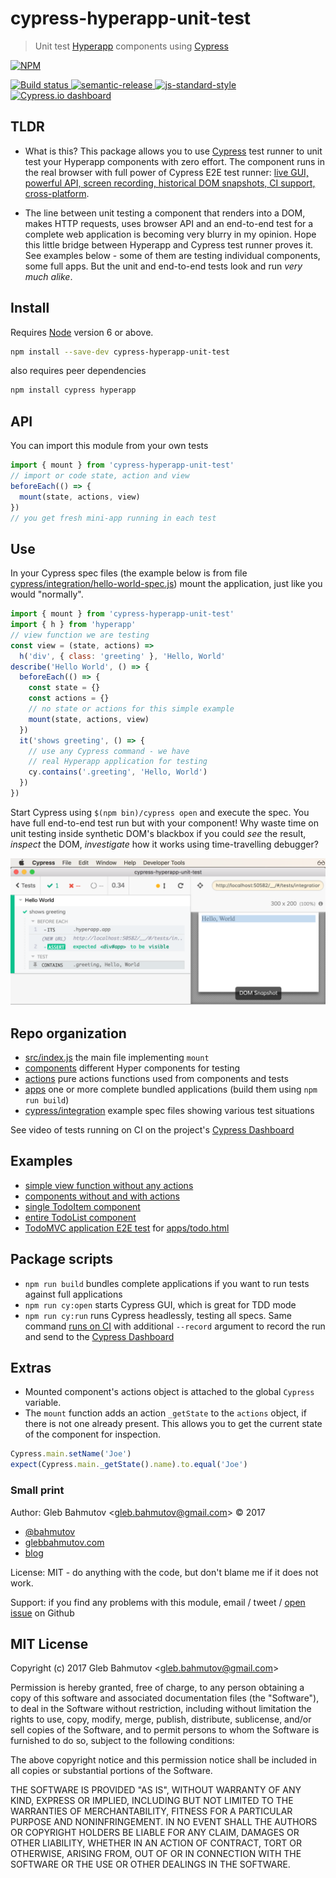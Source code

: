 # cypress-hyperapp-unit-test

> Unit test [Hyperapp](https://hyperapp.js.org/) components using [Cypress](https://www.cypress.io/)

[![NPM][npm-icon] ][npm-url]

[![Build status][ci-image] ][ci-url]
[![semantic-release][semantic-image] ][semantic-url]
[![js-standard-style][standard-image]][standard-url]
[![Cypress.io dashboard](https://img.shields.io/badge/cypress.io-tests-green.svg?style=flat-square)][cypress dashboard url]

## TLDR

* What is this? This package allows you to use [Cypress](https://www.cypress.io/) test runner to unit test your Hyperapp components with zero effort. The component runs in the real browser with full power of Cypress E2E test runner: [live GUI, powerful API, screen recording, historical DOM snapshots, CI support, cross-platform](https://www.cypress.io/features/).

* The line between unit testing a component that renders into a DOM, makes HTTP requests, uses browser API and an end-to-end test for a complete web application is becoming very blurry in my opinion. Hope this little bridge between Hyperapp and Cypress test runner proves it. See examples below - some of them are testing individual components, some full apps. But the unit and end-to-end tests look and run _very much alike_.

## Install

Requires [Node](https://nodejs.org/en/) version 6 or above.

```sh
npm install --save-dev cypress-hyperapp-unit-test
```

also requires peer dependencies

```sh
npm install cypress hyperapp
```

## API

You can import this module from your own tests

```js
import { mount } from 'cypress-hyperapp-unit-test'
// import or code state, action and view
beforeEach(() => {
  mount(state, actions, view)
})
// you get fresh mini-app running in each test
```

## Use

In your Cypress spec files (the example below is from file [cypress/integration/hello-world-spec.js](cypress/integration/hello-world-spec.js)) mount the application, just like you would "normally".

```js
import { mount } from 'cypress-hyperapp-unit-test'
import { h } from 'hyperapp'
// view function we are testing
const view = (state, actions) =>
  h('div', { class: 'greeting' }, 'Hello, World'
describe('Hello World', () => {
  beforeEach(() => {
    const state = {}
    const actions = {}
    // no state or actions for this simple example
    mount(state, actions, view)
  })
  it('shows greeting', () => {
    // use any Cypress command - we have
    // real Hyperapp application for testing
    cy.contains('.greeting', 'Hello, World')
  })
})
```

Start Cypress using `$(npm bin)/cypress open` and execute the spec. You have full end-to-end test run but with your component! Why waste time on unit testing inside synthetic DOM's blackbox if you could _see_ the result, _inspect_ the DOM, _investigate_ how it works using time-travelling debugger?

![Hello World shows greeting](images/hello-world.png)

## Repo organization

* [src/index.js](src/index.js) the main file implementing `mount`
* [components](components) different Hyper components for testing
* [actions](actions) pure actions functions used from components and tests
* [apps](apps) one or more complete bundled applications (build them using `npm run build`)
* [cypress/integration](cypress/integration) example spec files showing various test situations

See video of tests running on CI on the project's [Cypress Dashboard][cypress dashboard url]

## Examples

- [simple view function without any actions](cypress/integration/hello-world-spec.js)
- [components without and with actions](cypress/integration/hello-world-component-spec.js)
- [single TodoItem component](cypress/integration/todo-item-spec.js)
- [entire TodoList component](cypress/integration/todo-list-spec.js)
- [TodoMVC application E2E test](cypress/integration/todo-app-e2e.js) for [apps/todo.html](apps/todo.html)

## Package scripts

* `npm run build` bundles complete applications if you want to run tests against full applications
* `npm run cy:open` starts Cypress GUI, which is great for TDD mode
* `npm run cy:run` runs Cypress headlessly, testing all specs. Same command [runs on CI](.travis.yml) with additional `--record` argument to record the run and send to the [Cypress Dashboard][cypress dashboard url]

## Extras

* Mounted component's actions object is attached to the global `Cypress` variable.
* The `mount` function adds an action `_getState` to the `actions` object, if there is not one already present. This allows you to get the current state of the component for inspection.

```js
Cypress.main.setName('Joe')
expect(Cypress.main._getState().name).to.equal('Joe')
```

### Small print

Author: Gleb Bahmutov &lt;gleb.bahmutov@gmail.com&gt; &copy; 2017

* [@bahmutov](https://twitter.com/bahmutov)
* [glebbahmutov.com](https://glebbahmutov.com)
* [blog](https://glebbahmutov.com/blog)

License: MIT - do anything with the code, but don't blame me if it does not work.

Support: if you find any problems with this module, email / tweet /
[open issue](https://github.com/bahmutov/cypress-hyperapp-unit-test/issues) on Github

## MIT License

Copyright (c) 2017 Gleb Bahmutov &lt;gleb.bahmutov@gmail.com&gt;

Permission is hereby granted, free of charge, to any person
obtaining a copy of this software and associated documentation
files (the "Software"), to deal in the Software without
restriction, including without limitation the rights to use,
copy, modify, merge, publish, distribute, sublicense, and/or sell
copies of the Software, and to permit persons to whom the
Software is furnished to do so, subject to the following
conditions:

The above copyright notice and this permission notice shall be
included in all copies or substantial portions of the Software.

THE SOFTWARE IS PROVIDED "AS IS", WITHOUT WARRANTY OF ANY KIND,
EXPRESS OR IMPLIED, INCLUDING BUT NOT LIMITED TO THE WARRANTIES
OF MERCHANTABILITY, FITNESS FOR A PARTICULAR PURPOSE AND
NONINFRINGEMENT. IN NO EVENT SHALL THE AUTHORS OR COPYRIGHT
HOLDERS BE LIABLE FOR ANY CLAIM, DAMAGES OR OTHER LIABILITY,
WHETHER IN AN ACTION OF CONTRACT, TORT OR OTHERWISE, ARISING
FROM, OUT OF OR IN CONNECTION WITH THE SOFTWARE OR THE USE OR
OTHER DEALINGS IN THE SOFTWARE.

[npm-icon]: https://nodei.co/npm/cypress-hyperapp-unit-test.svg?downloads=true
[npm-url]: https://npmjs.org/package/cypress-hyperapp-unit-test
[ci-image]: https://travis-ci.org/bahmutov/cypress-hyperapp-unit-test.svg?branch=master
[ci-url]: https://travis-ci.org/bahmutov/cypress-hyperapp-unit-test
[semantic-image]: https://img.shields.io/badge/%20%20%F0%9F%93%A6%F0%9F%9A%80-semantic--release-e10079.svg
[semantic-url]: https://github.com/semantic-release/semantic-release
[standard-image]: https://img.shields.io/badge/code%20style-standard-brightgreen.svg
[standard-url]: http://standardjs.com/
[cypress dashboard url]: https://dashboard.cypress.io/#/projects/zsoa27
